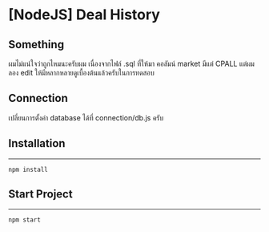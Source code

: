 # [NodeJS] Deal History

## Something
ผมไม่แน่ใจว่าถูกไหมนะครับผม เนื่องจากไฟล์ .sql ที่ให้มา คอลัมน์ market มีแต่ CPALL
แต่ผมลอง edit ให้มีหลากหลายดูเบื้องต้นแล้วครับในการทดสอบ


## Connection
เปลี่ยนการตั้งค่า database ได้ที่ connection/db.js ครับ


## Installation
***
```console
npm install
```

## Start Project
***
```console
npm start
```
